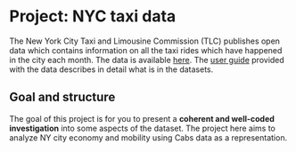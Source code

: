 # Project: NYC taxi data 

The New York City Taxi and Limousine Commission (TLC) publishes open data which contains information on all the taxi rides which have happened in the city each month. The data is available [here](https://www1.nyc.gov/site/tlc/about/tlc-trip-record-data.page). The [user guide](https://www.nyc.gov/assets/tlc/downloads/pdf/trip_record_user_guide.pdf) provided with the data describes in detail what is in the datasets.


## Goal and structure

The goal of this project is for you to present a **coherent and well-coded investigation** into some aspects of the dataset. The project here aims to analyze NY city economy and mobility using Cabs data as a representation.
